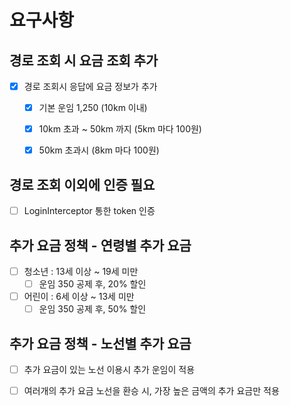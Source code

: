 # 요구사항 

## 경로 조회 시 요금 조회 추가
- [x] 경로 조회시 응답에 요금 정보가 추가 
    - [x] 기본 운임 1,250 (10km 이내)
    - [x] 10km 초과 ~ 50km 까지 (5km 마다 100원)
    - [x] 50km 초과시 (8km 마다 100원)
    

## 경로 조회 이외에 인증 필요 
- [ ] LoginInterceptor 통한 token 인증

## 추가 요금 정책 - 연령별 추가 요금
- [ ] 청소년 : 13세 이상 ~ 19세 미만 
  - [ ] 운임 350 공제 후, 20% 할인 
- [ ] 어린이 : 6세 이상 ~ 13세 미만
  - [ ] 운임 350 공제 후, 50% 할인

## 추가 요금 정책 - 노선별 추가 요금
- [ ] 추가 요금이 있는 노선 이용시 추가 운임이 적용
- [ ] 여러개의 추가 요금 노선을 환승 시, 가장 높은 금액의 추가 요금만 적용 

